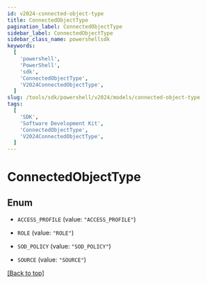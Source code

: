 ```yaml
---
id: v2024-connected-object-type
title: ConnectedObjectType
pagination_label: ConnectedObjectType
sidebar_label: ConnectedObjectType
sidebar_class_name: powershellsdk
keywords:
  [
    'powershell',
    'PowerShell',
    'sdk',
    'ConnectedObjectType',
    'V2024ConnectedObjectType',
  ]
slug: /tools/sdk/powershell/v2024/models/connected-object-type
tags:
  [
    'SDK',
    'Software Development Kit',
    'ConnectedObjectType',
    'V2024ConnectedObjectType',
  ]
---
```


# ConnectedObjectType

## Enum

- `ACCESS_PROFILE` (value: `"ACCESS_PROFILE"`)

- `ROLE` (value: `"ROLE"`)

- `SOD_POLICY` (value: `"SOD_POLICY"`)

- `SOURCE` (value: `"SOURCE"`)

[[Back to top]](#)
